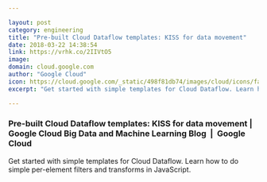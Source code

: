 ```yaml
---

layout: post
category: engineering
title: "Pre-built Cloud Dataflow templates: KISS for data movement"
date: 2018-03-22 14:38:54
link: https://vrhk.co/2IIVtO5
image: 
domain: cloud.google.com
author: "Google Cloud"
icon: https://cloud.google.com/_static/498f81db74/images/cloud/icons/favicons/onecloud/apple-icon.png
excerpt: "Get started with simple templates for Cloud Dataflow. Learn how to do simple per-element filters and transforms in JavaScript."

---
```


### Pre-built Cloud Dataflow templates: KISS for data movement | Google Cloud Big Data and Machine Learning Blog  |  Google Cloud

Get started with simple templates for Cloud Dataflow. Learn how to do simple per-element filters and transforms in JavaScript.